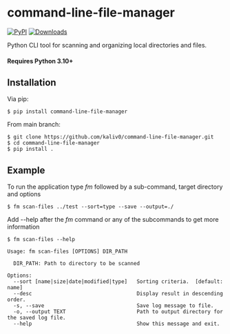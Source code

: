 # command-line-file-manager

[![PyPI](https://img.shields.io/pypi/v/command-line-file-manager.svg)](https://pypi.org/project/command-line-file-manager/)
[![Downloads](https://static.pepy.tech/badge/command-line-file-manager)](https://pepy.tech/projects/command-line-file-manager)

Python CLI tool for scanning and organizing local directories and files.

#### Requires Python 3.10+

## Installation


Via pip:
```console
$ pip install command-line-file-manager
```

From main branch:
```console
$ git clone https://github.com/kaliv0/command-line-file-manager.git
$ cd command-line-file-manager 
$ pip install .
```

## Example


To run the application type <i>fm</i> followed by a sub-command, target directory and options
```console
$ fm scan-files ../test --sort=type --save --output=./
```

Add --help after the <i>fm</i> command or any of the subcommands to get more information
```console
$ fm scan-files --help

Usage: fm scan-files [OPTIONS] DIR_PATH

  DIR_PATH: Path to directory to be scanned

Options:
  --sort [name|size|date|modified|type]   Sorting criteria.  [default: name]
  --desc                                  Display result in descending order.
  -s, --save                              Save log message to file.
  -o, --output TEXT                       Path to output directory for the saved log file.
  --help                                  Show this message and exit.
```
